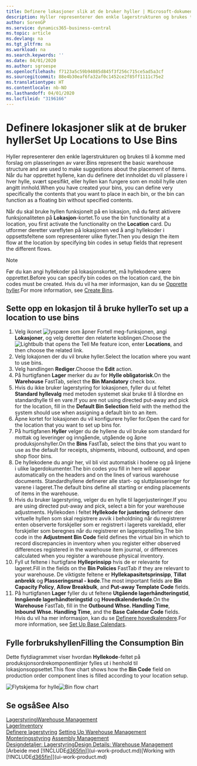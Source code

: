 ```yaml
---
title: Definere lokasjoner slik at de bruker hyller | Microsoft-dokumentasjon
description: Hyller representerer den enkle lagerstrukturen og brukes til å komme med forslag om plasseringen av varer. Når du har opprettet hyllene, kan du definere det innholdet du vil plassere i hver hylle, svært spesifikt, eller hyllen kan fungere som en mobil hylle uten angitt innhold.
author: SorenGP
ms.service: dynamics365-business-central
ms.topic: article
ms.devlang: na
ms.tgt_pltfrm: na
ms.workload: na
ms.search.keywords: ''
ms.date: 04/01/2020
ms.author: sgroespe
ms.openlocfilehash: f7123a5c59b94085d845f3f256c715ce5ad5a3cf
ms.sourcegitcommit: 88e4b30eaf6fa32af0c1452ce2f85ff1111c75e2
ms.translationtype: HT
ms.contentlocale: nb-NO
ms.lasthandoff: 04/01/2020
ms.locfileid: "3196166"
---
```

# <a name="set-up-locations-to-use-bins"></a><span data-ttu-id="21485-104">Definere lokasjoner slik at de bruker hyller</span><span class="sxs-lookup"><span data-stu-id="21485-104">Set Up Locations to Use Bins</span></span>
<span data-ttu-id="21485-105">Hyller representerer den enkle lagerstrukturen og brukes til å komme med forslag om plasseringen av varer.</span><span class="sxs-lookup"><span data-stu-id="21485-105">Bins represent the basic warehouse structure and are used to make suggestions about the placement of items.</span></span> <span data-ttu-id="21485-106">Når du har opprettet hyllene, kan du definere det innholdet du vil plassere i hver hylle, svært spesifikt, eller hyllen kan fungere som en mobil hylle uten angitt innhold.</span><span class="sxs-lookup"><span data-stu-id="21485-106">When you have created your bins, you can define very specifically the contents that you want to place in each bin, or the bin can function as a floating bin without specified contents.</span></span>  

<span data-ttu-id="21485-107">Når du skal bruke hyllen funksjonelt på en lokasjon, må du først aktivere funksjonaliteten på **Lokasjon**-kortet.</span><span class="sxs-lookup"><span data-stu-id="21485-107">To use the bin functionality at a location, you first activate the functionality on the **Location** card.</span></span> <span data-ttu-id="21485-108">Du utformer deretter vareflyten på lokasjonen ved å angi hyllekoder i oppsettsfeltene som representerer ulike flyter.</span><span class="sxs-lookup"><span data-stu-id="21485-108">Then you design the item flow at the location by specifying bin codes in setup fields that represent the different flows.</span></span>  

> [!NOTE]  
>  <span data-ttu-id="21485-109">Før du kan angi hyllekoder på lokasjonskortet, må hyllekodene være opprettet.</span><span class="sxs-lookup"><span data-stu-id="21485-109">Before you can specify bin codes on the location card, the bin codes must be created.</span></span> <span data-ttu-id="21485-110">Hvis du vil ha mer informasjon, kan du se [Opprette hyller](warehouse-how-to-create-individual-bins.md).</span><span class="sxs-lookup"><span data-stu-id="21485-110">For more information, see [Create Bins](warehouse-how-to-create-individual-bins.md).</span></span>  

## <a name="to-set-up-a-location-to-use-bins"></a><span data-ttu-id="21485-111">Sette opp en lokasjon til å bruke hyller</span><span class="sxs-lookup"><span data-stu-id="21485-111">To set up a location to use bins</span></span>  
1.  <span data-ttu-id="21485-112">Velg ikonet ![lyspære som åpner Fortell meg-funksjonen](media/ui-search/search_small.png "Fortell hva du vil gjøre"), angi **Lokasjoner**, og velg deretter den relaterte koblingen.</span><span class="sxs-lookup"><span data-stu-id="21485-112">Choose the ![Lightbulb that opens the Tell Me feature](media/ui-search/search_small.png "Tell me what you want to do") icon, enter **Locations**, and then choose the related link.</span></span>  
2.  <span data-ttu-id="21485-113">Velg lokajonen der du vil bruke hyller.</span><span class="sxs-lookup"><span data-stu-id="21485-113">Select the location where you want to use bins.</span></span>  
3.  <span data-ttu-id="21485-114">Velg handlingen **Rediger**.</span><span class="sxs-lookup"><span data-stu-id="21485-114">Choose the **Edit** action.</span></span>  
4.  <span data-ttu-id="21485-115">På hurtigfanen **Lager** merker du av for **Hylle obligatorisk**.</span><span class="sxs-lookup"><span data-stu-id="21485-115">On the **Warehouse** FastTab, select the **Bin Mandatory** check box.</span></span>  
5.  <span data-ttu-id="21485-116">Hvis du ikke bruker lagerstyring for lokasjonen, fyller du ut feltet **Standard hyllevalg** med metoden systemet skal bruke til å tilordne en standardhylle til en vare.</span><span class="sxs-lookup"><span data-stu-id="21485-116">If you are not using directed put-away and pick for the location, fill in the **Default Bin Selection** field with the method the system should use when assigning a default bin to an item.</span></span>  
6.  <span data-ttu-id="21485-117">Åpne kortet for lokasjonen du vil konfigurere hyller for.</span><span class="sxs-lookup"><span data-stu-id="21485-117">Open the card for the location that you want to set up bins for.</span></span>
7.  <span data-ttu-id="21485-118">På hurtigfanen **Hyller** velger du de hyllene du vil bruke som standard for mottak og leveringer og inngående, utgående og åpne produksjonshyller.</span><span class="sxs-lookup"><span data-stu-id="21485-118">On the **Bins** FastTab, select the bins that you want to use as the default for receipts, shipments, inbound, outbound, and open shop floor bins.</span></span>  
8.  <span data-ttu-id="21485-119">De hyllekodene du angir her, vil bli vist automatisk i hodene og på linjene i ulike lagerdokumenter.</span><span class="sxs-lookup"><span data-stu-id="21485-119">The bin codes you fill in here will appear automatically on the headers and on the lines of various warehouse documents.</span></span> <span data-ttu-id="21485-120">Standardhyllene definerer alle start- og sluttplasseringer for varene i lageret.</span><span class="sxs-lookup"><span data-stu-id="21485-120">The default bins define all starting or ending placements of items in the warehouse.</span></span>  
9.  <span data-ttu-id="21485-121">Hvis du bruker lagerstyring, velger du en hylle til lagerjusteringer.</span><span class="sxs-lookup"><span data-stu-id="21485-121">If you are using directed put-away and pick, select a bin for your warehouse adjustments.</span></span> <span data-ttu-id="21485-122">Hyllekoden i feltet **Hyllekode for justering** definerer den virtuelle hyllen som skal registrere avvik i beholdning når du registrerer enten observerte forskjeller som er registrert i lagerets varekladd, eller forskjeller som beregnes når du registrerer en lageropptelling.</span><span class="sxs-lookup"><span data-stu-id="21485-122">The bin code in the **Adjustment Bin Code** field defines the virtual bin in which to record discrepancies in inventory when you register either observed differences registered in the warehouse item journal, or differences calculated when you register a warehouse physical inventory.</span></span>  
10. <span data-ttu-id="21485-123">Fyll ut feltene i hurtigfane **Hylleprinsipp** hvis de er relevante for lageret.</span><span class="sxs-lookup"><span data-stu-id="21485-123">Fill in the fields on the **Bin Policies** FastTab if they are relevant to your warehouse.</span></span> <span data-ttu-id="21485-124">De viktigste feltene er **Hyllekapasitetsprinsipp**, **Tillat anbrekk** og **Plasseringsmal - kode**.</span><span class="sxs-lookup"><span data-stu-id="21485-124">The most important fields are **Bin Capacity Policy**, **Allow Breakbulk**, and **Put-away Template Code** fields.</span></span>  
11. <span data-ttu-id="21485-125">På hurtigfanen **Lager** fyller du ut feltene **Utgående lagerhåndteringstid**, **Inngående lagerhåndteringstid** og **Hovedkalenderkode**.</span><span class="sxs-lookup"><span data-stu-id="21485-125">On the **Warehouse** FastTab, fill in the **Outbound Whse. Handling Time**, **Inbound Whse. Handling Time**, and the **Base Calendar Code** fields.</span></span> <span data-ttu-id="21485-126">Hvis du vil ha mer informasjon, kan du se [Definere hovedkalendere](across-how-to-assign-base-calendars.md).</span><span class="sxs-lookup"><span data-stu-id="21485-126">For more information, see [Set Up Base Calendars](across-how-to-assign-base-calendars.md).</span></span>

## <a name="filling-the-consumption-bin"></a><span data-ttu-id="21485-127">Fylle forbrukshyllen</span><span class="sxs-lookup"><span data-stu-id="21485-127">Filling the Consumption Bin</span></span>
<span data-ttu-id="21485-128">Dette flytdiagrammet viser hvordan **Hyllekode**-feltet på produksjonsordrekomponentlinjer fylles ut i henhold til lokasjonsoppsettet.</span><span class="sxs-lookup"><span data-stu-id="21485-128">This flow chart shows how the **Bin Code** field on production order component lines is filled according to your location setup.</span></span>

<span data-ttu-id="21485-129">![Flytskjema for hylle](media/binflow.png "BinFlow")</span><span class="sxs-lookup"><span data-stu-id="21485-129">![Bin flow chart](media/binflow.png "BinFlow")</span></span>  

## <a name="see-also"></a><span data-ttu-id="21485-130">Se også</span><span class="sxs-lookup"><span data-stu-id="21485-130">See Also</span></span>
[<span data-ttu-id="21485-131">Lagerstyring</span><span class="sxs-lookup"><span data-stu-id="21485-131">Warehouse Management</span></span>](warehouse-manage-warehouse.md)  
[<span data-ttu-id="21485-132">Lager</span><span class="sxs-lookup"><span data-stu-id="21485-132">Inventory</span></span>](inventory-manage-inventory.md)  
<span data-ttu-id="21485-133">[Definere lagerstyring](warehouse-setup-warehouse.md)   </span><span class="sxs-lookup"><span data-stu-id="21485-133">[Setting Up Warehouse Management](warehouse-setup-warehouse.md)   </span></span>  
<span data-ttu-id="21485-134">[Monteringsstyring](assembly-assemble-items.md)  </span><span class="sxs-lookup"><span data-stu-id="21485-134">[Assembly Management](assembly-assemble-items.md)  </span></span>  
[<span data-ttu-id="21485-135">Designdetaljer: Lagerstyring</span><span class="sxs-lookup"><span data-stu-id="21485-135">Design Details: Warehouse Management</span></span>](design-details-warehouse-management.md)  
<span data-ttu-id="21485-136">[Arbeide med [!INCLUDE[d365fin](includes/d365fin_md.md)]](ui-work-product.md)</span><span class="sxs-lookup"><span data-stu-id="21485-136">[Working with [!INCLUDE[d365fin](includes/d365fin_md.md)]](ui-work-product.md)</span></span>
